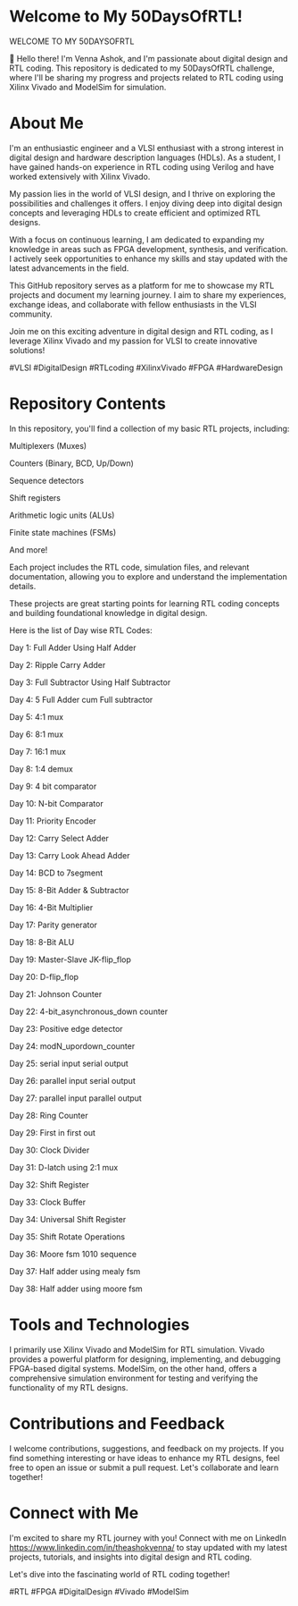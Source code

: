 # Welcome to My 50DaysOfRTL!
WELCOME TO MY 50DAYSOFRTL

👋 Hello there! I'm Venna Ashok, and I'm passionate about digital design and RTL coding. This repository is dedicated to my 50DaysOfRTL challenge, where I'll be sharing my progress and projects related to RTL coding using Xilinx Vivado and ModelSim for simulation.
 

# About Me

I'm an enthusiastic engineer and a VLSI enthusiast with a strong interest in digital design and hardware description languages (HDLs). As a student, I have gained hands-on experience in RTL coding using Verilog and have worked extensively with Xilinx Vivado.

My passion lies in the world of VLSI design, and I thrive on exploring the possibilities and challenges it offers. I enjoy diving deep into digital design concepts and leveraging HDLs to create efficient and optimized RTL designs.

With a focus on continuous learning, I am dedicated to expanding my knowledge in areas such as FPGA development, synthesis, and verification. I actively seek opportunities to enhance my skills and stay updated with the latest advancements in the field.

This GitHub repository serves as a platform for me to showcase my RTL projects and document my learning journey. I aim to share my experiences, exchange ideas, and collaborate with fellow enthusiasts in the VLSI community.

Join me on this exciting adventure in digital design and RTL coding, as I leverage Xilinx Vivado and my passion for VLSI to create innovative solutions!

#VLSI #DigitalDesign #RTLcoding #XilinxVivado #FPGA #HardwareDesign


# Repository Contents
In this repository, you'll find a collection of my basic RTL projects, including:

Multiplexers (Muxes)

Counters (Binary, BCD, Up/Down)

Sequence detectors

Shift registers

Arithmetic logic units (ALUs)

Finite state machines (FSMs)

And more!

Each project includes the RTL code, simulation files, and relevant documentation, allowing you to explore and understand the implementation details.

These projects are great starting points for learning RTL coding concepts and building foundational knowledge in digital design.

Here is the list of Day wise RTL Codes:

Day 1: Full Adder Using Half Adder

Day 2: Ripple Carry Adder

Day 3: Full Subtractor Using Half Subtractor

Day 4: 5 Full Adder cum Full subtractor

Day 5: 4:1 mux

Day 6: 8:1 mux

Day 7: 16:1 mux

Day 8: 1:4 demux

Day 9: 4 bit comparator

Day 10: N-bit Comparator

Day 11: Priority Encoder

Day 12: Carry Select Adder

Day 13: Carry Look Ahead Adder

Day 14: BCD to 7segment

Day 15: 8-Bit Adder & Subtractor

Day 16: 4-Bit Multiplier

Day 17: Parity generator

Day 18: 8-Bit ALU 

Day 19: Master-Slave JK-flip_flop

Day 20: D-flip_flop

Day 21: Johnson Counter

Day 22: 4-bit_asynchronous_down counter

Day 23: Positive edge detector

Day 24: modN_upordown_counter

Day 25: serial input serial output

Day 26: parallel input serial output

Day 27: parallel input parallel output

Day 28: Ring Counter

Day 29: First in first out

Day 30: Clock Divider

Day 31: D-latch using 2:1 mux 

Day 32: Shift Register

Day 33: Clock Buffer

Day 34: Universal Shift Register

Day 35: Shift Rotate Operations

Day 36: Moore fsm 1010 sequence

Day 37: Half adder using mealy fsm

Day 38: Half adder using moore fsm



# Tools and Technologies

I primarily use Xilinx Vivado and ModelSim for RTL simulation. Vivado provides a powerful platform for designing, implementing, and debugging FPGA-based digital systems. ModelSim, on the other hand, offers a comprehensive simulation environment for testing and verifying the functionality of my RTL designs.



# Contributions and Feedback

I welcome contributions, suggestions, and feedback on my projects. If you find something interesting or have ideas to enhance my RTL designs, feel free to open an issue or submit a pull request. Let's collaborate and learn together!

# Connect with Me

I'm excited to share my RTL journey with you! Connect with me on LinkedIn https://www.linkedin.com/in/theashokvenna/ to stay updated with my latest projects, tutorials, and insights into digital design and RTL coding.

Let's dive into the fascinating world of RTL coding together!

#RTL #FPGA #DigitalDesign #Vivado #ModelSim 
